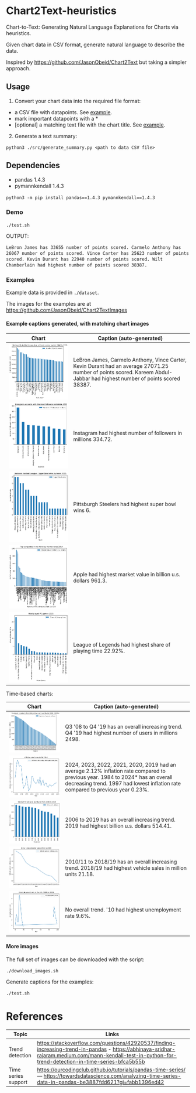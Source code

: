 # Chart2Text-heuristics
Chart-to-Text: Generating Natural Language Explanations for Charts via heuristics.

Given chart data in CSV format, generate natural language to describe the data.

Inspired by https://github.com/JasonObeid/Chart2Text but taking a simpler approach.

## Usage

1. Convert your chart data into the required file format:

- a CSV file with datapoints. See [example](./examples/dataset/data/1.csv).
- mark important datapoints with a *
- [optional] a matching text file with the chart title. See [example](./examples/dataset/titles/1.txt).

2. Generate a text summary:

```
python3 ./src/generate_summary.py <path to data CSV file>
```

## Dependencies

- pandas 1.4.3
- pymannkendall 1.4.3

`python3 -m pip install pandas==1.4.3 pymannkendall==1.4.3`

### Demo

```
./test.sh
```

OUTPUT:

```
LeBron James has 33655 number of points scored. Carmelo Anthony has 26067 number of points scored. Vince Carter has 25623 number of points scored. Kevin Durant has 22940 number of points scored. Wilt Chamberlain had highest number of points scored 38387.
```

### Examples

Example data is provided in `./dataset`.

The images for the examples are at https://github.com/JasonObeid/Chart2TextImages

#### Example captions generated, with matching chart images

| Chart | Caption (auto-generated) |
|---|---|
| ![1.png](./examples/images/1.png) | LeBron James, Carmelo Anthony, Vince Carter, Kevin Durant had an average 27071.25 number of points scored. Kareem Abdul-Jabbar had highest number of points scored 38387. |
| ![2.png](./examples/images/2.png) | Instagram had highest number of followers in millions 334.72. |
| ![3.png](./examples/images/3.png) | Pittsburgh Steelers had highest super bowl wins 6. |
| ![4.png](./examples/images/4.png) | Apple had highest market value in billion u.s. dollars 961.3. |
| ![5.png](./examples/images/5.png) | League of Legends had highest share of playing time  22.92%. |

Time-based charts:


| Chart | Caption (auto-generated) |
|---|---|
| ![0.time.png](./examples/images/0.time.png) | Q3 '08 to Q4 '19 has an overall increasing trend. Q4 '19 had highest number of users in millions 2498. |
| ![101.time.png](./examples/images/101.time.png) | 2024, 2023, 2022, 2021, 2020, 2019 had an average 2.12% inflation rate compared to previous year. 1984 to 2024* has an overall decreasing trend. 1997 had lowest inflation rate compared to previous year 0.23%. |
| ![104.time.png](./examples/images/104.time.png) | 2006 to 2019 has an overall increasing trend. 2019 had highest billion u.s. dollars 514.41. |
| ![105.time.png](./examples/images/105.time.png) | 2010/11 to 2018/19 has an overall increasing trend. 2018/19 had highest vehicle sales in million units 21.18. |
| ![115.time.multiple-peaks.png](./examples/images/115.time.multiple-peaks.png) | No overall trend. '10 had highest unemployment rate 9.6%. |

#### More images
The full set of images can be downloaded with the script:

```
./download_images.sh
```

Generate captions for the examples:

```
./test.sh
```

# References

| Topic | Links |
|---|---|
| Trend detection | https://stackoverflow.com/questions/42920537/finding-increasing-trend-in-pandas - https://abhinaya-sridhar-rajaram.medium.com/mann-kendall-test-in-python-for-trend-detection-in-time-series-bfca5b55b |
| Time series support | https://ourcodingclub.github.io/tutorials/pandas-time-series/ — https://towardsdatascience.com/analyzing-time-series-data-in-pandas-be3887fdd621?gi=fabb1396ed42 |
